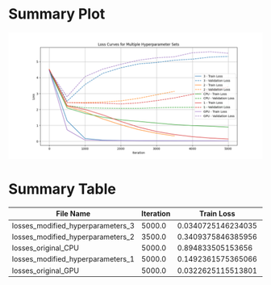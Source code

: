 # Summary Plot

![Loss Plot](./loss_plot.png)

# Summary Table

| File Name | Iteration | Train Loss | Validation Loss |
|-|-|-|-|
| losses_modified_hyperparameters_3 | 5000.0 | 0.0340725146234035 | 5.329879283905029 |
| losses_modified_hyperparameters_2 | 3500.0 | 0.3409375846385956 | 3.1399848461151123 |
| losses_original_CPU | 5000.0 | 0.894833505153656 | 2.2247371673583984 |
| losses_modified_hyperparameters_1 | 5000.0 | 0.1492361575365066 | 3.417994737625122 |
| losses_original_GPU | 5000.0 | 0.0322625115513801 | 5.537038803100586 |
